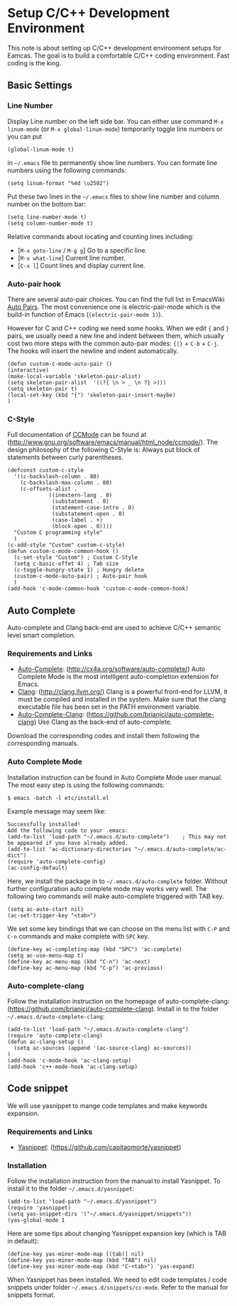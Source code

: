 Setup C/C++ Development Environment
=======================================================

This note is about setting up C/C++ development environment setups for Eamcas. The goal is to build a comfortable C/C++ coding environment. Fast coding is the king. 

Basic Settings
---------------------

### Line Number

Display Line number on the left side bar. You can either use command `M-x linum-mode` (or `M-x global-linum-mode`) temporarily toggle line numbers or you can put

	(global-linum-mode t)

in `~/.emacs` file to permanently show line numbers.
You can formate line numbers using the following commands:
	
	(setq linum-format "%4d \u2502")

Put these two lines in the `~/.emacs` files to show line number and column number on the bottom bar:
	
	(setq line-number-mode t)
	(setq column-number-mode t)

Relative commands about locating and counting lines including:
* [`M-x goto-line` / `M-g g`] Go to a specific line.
* [`M-x what-line`] Current line number. 
* [`C-x l`] Count lines and display current line.

### Auto-pair hook

There are several auto-pair choices. You can find the full list in EmacsWiki [Auto Pairs](http://www.emacswiki.org/emacs/AutoPairs). The most convenience one is electric-pair-mode which is the build-in function of Emacs (`(electric-pair-mode 1)`).

However for C and C++ coding we need some hooks. When we edit `{` and `}` pairs, we usually need a new line and indent between them, which usually cost two more steps with the common auto-pair modes: `{|}` + `C-b` + `C-j`. The hooks will insert the newline and indent automatically. 

	(defun custom-c-mode-auto-pair ()
  	(interactive)
  	(make-local-variable 'skeleton-pair-alist)
  	(setq skeleton-pair-alist  '((?{ \n > _ \n ?} >)))
  	(setq skeleton-pair t)
  	(local-set-key (kbd "{") 'skeleton-pair-insert-maybe)
  	)

### C-Style

Full documentation of [CCMode](http://www.gnu.org/software/emacs/manual/html_node/ccmode/) can be found at (http://www.gnu.org/software/emacs/manual/html_node/ccmode/). 
The design philosophy of the following C-Style is: Always put block of statements between curly parentheses.

	(defconst custom-c-style
	  '((c-backslash-column . 80) 
	    (c-backslash-max-column . 80)
	    (c-offsets-alist .
			     ((inextern-lang . 0)
			      (substatement . 0)
			      (statement-case-intro . 0)
			      (substatement-open . 0)
			      (case-label . +)
			      (block-open . 0))))
	  "Custom C programming style"
	  )
	(c-add-style "Custom" custom-c-style)
	(defun custom-c-mode-common-hook ()
	  (c-set-style "Custom") ; Custom C-Style
	  (setq c-basic-offet 4) ; Tab size
	  (c-toggle-hungry-state 1) ; Hungry delete
	  (custom-c-mode-auto-pair) ; Auto-pair hook
	  )
	(add-hook 'c-mode-common-hook 'custom-c-mode-common-hook)

Auto Complete
----------------

Auto-complete and Clang back-end are used to achieve C/C++ semantic level smart completion.

### Requirements and Links

* [Auto-Complete](http://cx4a.org/software/auto-complete/): (http://cx4a.org/software/auto-complete/)
Auto Complete Mode is the most intelligent auto-completion extension for Emacs.
* [Clang](http://clang.llvm.org/): (http://clang.llvm.org/)
Clang is a powerful front-end for LLVM, it must be compiled and installed in the system. Make sure that the clang executable file has been set in the PATH environment variable. 
* [Auto-Complete-Clang](https://github.com/brianjcj/auto-complete-clang): (https://github.com/brianjcj/auto-complete-clang)
Use Clang as the back-end of auto-complete.

Download the corresponding codes and install them following the corresponding manuals.


### Auto Complete Mode

Installation instruction can be found in Auto Complete Mode user manual. The most easy step is using the following commands:
	
	$ emacs -batch -l etc/install.el

Example message may seem like:
	
	Successfully installed!
	Add the following code to your .emacs:
	(add-to-list 'load-path "~/.emacs.d/auto-complete")    ; This may not be appeared if you have already added.
	(add-to-list 'ac-dictionary-directories "~/.emacs.d/auto-complete/ac-dict")
	(require 'auto-complete-config)
	(ac-config-default)

Here, we install the package in to `~/.emacs.d/auto-complete` folder. 
Without further configuration auto complete mode may works very well. The following two commands will make auto-complete triggered with TAB key.
	
	(setq ac-auto-start nil)
	(ac-set-trigger-key "<tab>") 

We set some key bindings that we can choose on the menu list with `C-P` and `C-n` commands and make complete with `SPC` key.

	(define-key ac-completing-map (kbd "SPC") 'ac-complete)
	(setq ac-use-menu-map t) 
	(define-key ac-menu-map (kbd "C-n") 'ac-next)
	(define-key ac-menu-map (kbd "C-p") 'ac-previous)

### Auto-complete-clang

Follow the installation instruction on the homepage of auto-complete-clang: (https://github.com/brianjcj/auto-complete-clang). Install in to the folder `~/.emacs.d/auto-complete-clang`:

	(add-to-list 'load-path "~/.emacs.d/auto-complete-clang")
	(require 'auto-complete-clang)
	(defun ac-clang-setup ()
	  (setq ac-sources (append '(ac-source-clang) ac-sources))
	)
	(add-hook 'c-mode-hook 'ac-clang-setup)
	(add-hook 'c++-mode-hook 'ac-clang-setup)

Code snippet
----------------------

We will use yasnippet to mange code templates and make keywords expansion.

### Requirements and Links

* [Yasnippet](https://github.com/capitaomorte/yasnippet): (https://github.com/capitaomorte/yasnippet)

### Installation

Follow the installation instruction from the manual to install Yasnippet. To install it to the folder `~/.emacs.d/yasnippet`:

	(add-to-list 'load-path "~/.emacs.d/yasnippet")
	(require 'yasnippet)
	(setq yas-snippet-dirs '("~/.emacs.d/yasnippet/snippets"))
	(yas-global-mode 1

Here are some tips about changing Yasnippet expansion key (which is TAB in default):

	(define-key yas-minor-mode-map [(tab)] nil)
	(define-key yas-minor-mode-map (kbd "TAB") nil)
	(define-key yas-minor-mode-map (kbd "C-<tab>") 'yas-expand)

When Yasnippet has been installed. We need to edit code templates / code snippets under folder `~/.emacs.d/snippets/cc-mode`. Refer to the manual for snippets format.


